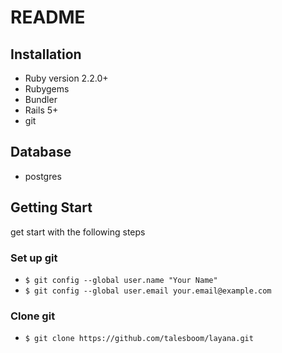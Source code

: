 # README
## Installation 
- Ruby version 2.2.0+ 
- Rubygems 
- Bundler
- Rails 5+
- git

## Database 
- postgres

## Getting Start
get start with the following steps
### Set up git
- ```$ git config --global user.name "Your Name"```
- ```$ git config --global user.email your.email@example.com```
### Clone git
- ```$ git clone https://github.com/talesboom/layana.git```
